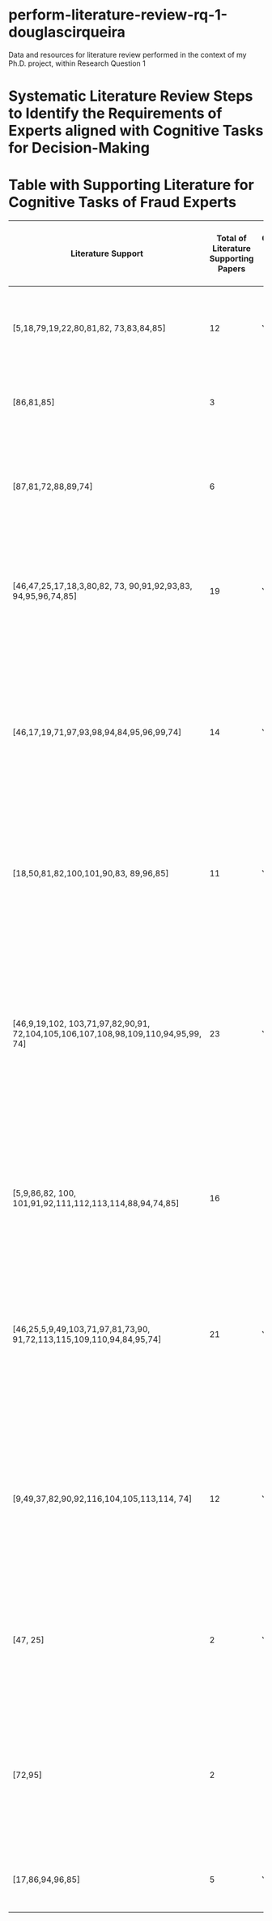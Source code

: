 # perform-literature-review-rq-1-douglascirqueira
Data and resources for literature review performed in the context of my Ph.D. project, within Research Question 1

# Systematic Literature Review Steps to Identify the Requirements of Experts aligned with Cognitive Tasks for Decision-Making


# Table with Supporting Literature for Cognitive Tasks of Fraud Experts

| Literature Support                                                                | Total of Literature Supporting Papers | Observable in Experts Fraud Scenarios | Cognitive Task for Decision-Making in Fraud Detection | Requirement            | Description                                                                                                                                                                                                                                       |
|-----------------------------------------------------------------------------------|---------------------------------------|---------------------------------------|-------------------------------------------------------|------------------------|---------------------------------------------------------------------------------------------------------------------------------------------------------------------------------------------------------------------------------------------------|
| [5,18,79,19,22,80,81,82, 73,83,84,85]                                             | 12                                    | Yes                                   | Analyze Similar Cases                                 | Similarity             | Analyze fraud cases which are similar to the current case detected by the fraud detection system.                                                                                                                                                 |
| [86,81,85]                                                                        | 3                                     |                                       | Analyze Contrast Between Cases                        | Contrast               | Detect differences between a legitimate and a fraudulent transaction.                                                                                                                                                                             |
| [87,81,72,88,89,74]                                                               | 6                                     |                                       | Analyze Cases in Clusters                             | Cluster                | Observe cases in groups according to the characteristics of the transactions and their attributes                                                                                                                                                 |
| [46,47,25,17,18,3,80,82, 73, 90,91,92,93,83, 94,95,96,74,85]                      | 19                                    | Yes                                   | Analyze Importance of Attributes on Decisions         | Importance             | Analyze the most important attributes as reasons for a transaction being considered as a fraud by the system                                                                                                                                      |
|                                                                                   |                                       |                                       |                                                       |                        |                                                                                                                                                                                                                                                   |
|                                                                                   |                                       |                                       |                                                       |                        |                                                                                                                                                                                                                                                   |
| [46,17,19,71,97,93,98,94,84,95,96,99,74]                                          | 14                                    | Yes                                   | Analyze Feature Distribution                          | Distribution           | Analyze the common distribution of attributes, which represent the know pattern and behavior of users. This can be represented by averages, minimum and maximum thresholders for attributes.                                                      |
|                                                                                   |                                       |                                       |                                                       |                        |                                                                                                                                                                                                                                                   |
|                                                                                   |                                       |                                       |                                                       |                        |                                                                                                                                                                                                                                                   |
| [18,50,81,82,100,101,90,83, 89,96,85]                                             | 11                                    | Yes                                   | Analyze Impact of Attributes                          | Impact                 | Analyze what is the influence of an attribute in the prediction of a system when changing the value of attributes                                                                                                                                 |
| [46,9,19,102, 103,71,97,82,90,91, 72,104,105,106,107,108,98,109,110,94,95,99, 74] | 23                                    | Yes                                   | Analyze Relationships Between Subjects                | Subject Relationship   | Observe the relationship between different subjects, which can be different customers within a network of transactions. The aim is to see, for instance, if a customer is usually performing transfers to another, or if it is a sign of anomaly. |
|                                                                                   |                                       |                                       |                                                       |                        |                                                                                                                                                                                                                                                   |
|                                                                                   |                                       |                                       |                                                       |                        |                                                                                                                                                                                                                                                   |
|                                                                                   |                                       |                                       |                                                       |                        |                                                                                                                                                                                                                                                   |
| [5,9,86,82, 100, 101,91,92,111,112,113,114,88,94,74,85]                           | 16                                    |                                       | Analyze Relationships Between Attributes              | Attribute Relationship | Observe how changes in the values of two attributes are influencing the predictions of a system for frauds                                                                                                                                        |
|                                                                                   |                                       |                                       |                                                       |                        |                                                                                                                                                                                                                                                   |
|                                                                                   |                                       |                                       |                                                       |                        |                                                                                                                                                                                                                                                   |
| [46,25,5,9,49,103,71,97,81,73,90, 91,72,113,115,109,110,94,84,95,74]              | 21                                    | Yes                                   | Analyze Attributes over Temporal Perspective          | Time                   | Analyze the values of attributes over time. For example, to analyze the number of transactions performed in a specific time frame, or the number of transfers to a destination in the past and future dates                                       |
|                                                                                   |                                       |                                       |                                                       |                        |                                                                                                                                                                                                                                                   |
|                                                                                   |                                       |                                       |                                                       |                        |                                                                                                                                                                                                                                                   |
|                                                                                   |                                       |                                       |                                                       |                        |                                                                                                                                                                                                                                                   |
| [9,49,37,82,90,92,116,104,105,113,114, 74]                                        | 12                                    | Yes                                   | Analyze Decision Path Rules                           | Inference Path         | Detailed observation on the decision path made by a fraud detection system, such as rules and attributes associated with the rules to provide predictions.                                                                                        |
|                                                                                   |                                       |                                       |                                                       |                        |                                                                                                                                                                                                                                                   |
|                                                                                   |                                       |                                       |                                                       |                        |                                                                                                                                                                                                                                                   |
| [47, 25]                                                                          | 2                                     | Yes                                   | Analyze Ranking of Subjects                           | Ranking                | Visualize the most important transactions and attributes to be analyzed, given the time constraints fraud experts have in their scenarios.                                                                                                        |
| [72,95]                                                                           | 2                                     |                                       | Analyze Decision in Natural Language                  | Text                   | Analyze rationales on the reasons for predictions, such as textual descriptions of the reasons for a transaction being classified as fraudulent.                                                                                                  |
| [17,86,94,96,85]                                                                  | 5                                     | Yes                                   | Analyze Confidence of Decision                        | Score                  | Observe the confidence of the system in predicting and detecting frauds;                                                                                                                                                                          |